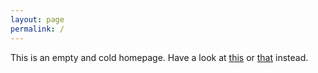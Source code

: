 ```yaml
---
layout: page
permalink: /
---
```


This is an empty and cold homepage. Have a look at [this](/security) or [that](/programming) instead.
